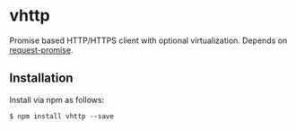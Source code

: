 # vhttp
Promise based HTTP/HTTPS client with optional virtualization.  Depends on [request-promise](https://www.npmjs.com/package/request-promise). 

## Installation
Install via npm as follows:
```
$ npm install vhttp --save
```

